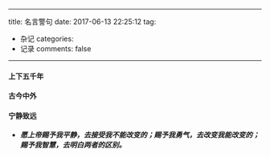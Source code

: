 
---
title: 名言警句
date: 2017-06-13 22:25:12
tag:
   - 杂记
categories:
   - 记录
comments: false
---

#### 上下五千年 ####



#### 古今中外 ####


#### 宁静致远 ####
- ***愿上帝赐予我平静，去接受我不能改变的；赐予我勇气，去改变我能改变的；赐予我智慧，去明白两者的区别。***

